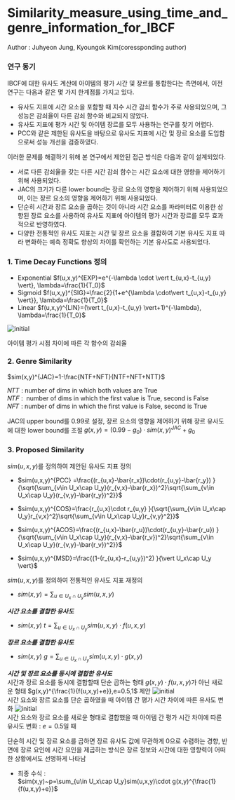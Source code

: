 # Similarity_measure_using_time_and_genre_information_for_IBCF
Author : Juhyeon Jung, Kyoungok Kim(coressponding author)

### 연구 동기
 IBCF에 대한 유사도 계산에 아이템의 평가 시간 및 장르를 통합한다는 측면에서, 이전 연구는 다음과 같은 몇 가지 한계점를 가지고 있다.

- 유사도 지표에 시간 요소을 포함할 때 지수 시간 감쇠 함수가 주로 사용되었으며, 그 성능은 감쇠율이 다른 감쇠 함수와 비교되지 않았다.
- 유사도 지표에 평가 시간 및 아이템 장르를 모두 사용하는 연구를 찾기 어렵다.
- PCC와 같은 제한된 유사도을 바탕으로 유사도 지표에 시간 및 장르 요소를 도입함으로써 성능 개선을 검증하였다.

 이러한 문제를 해결하기 위해 본 연구에서 제안된 접근 방식은 다음과 같이 설계되었다.

- 서로 다른 감쇠율을 갖는 다른 시간 감쇠 함수는 시간 요소에 대한 영향을 제어하기 위해 사용되었다.
- JAC의 크기가 다른 lower bound는 장르 요소의 영향을 제어하기 위해 사용되었으며, 이는 장르 요소의 영향을 제어하기 위해 사용되었다.
- 단순히 시간과 장르 요소을 곱하는 것이 아니라 시간 요소를 파라미터로 이용한 상향된 장르 요소를 사용하여 유사도 지표에 아이템의 평가 시간과 장르를 모두 효과적으로 반영하였다.
- 다양한 전통적인 유사도 지표는 시간 및 장르 요소을 결합하여 기본 유사도 지표 따라 변화하는 예측 정확도 향상의 차이를 확인하는 기본 유사도로 사용되었다.


### 1. Time Decay Functions 정의
* Exponential 
$f(u,x,y)^{EXP}=e^{-\lambda \cdot \vert t_{u,x}-t_{u,y} \vert}, \lambda=\frac{1}{T_0}$  
* Sigmoid
$f(u,x,y)^{SIG}=\frac{2}{1+e^{\lambda \cdot\vert t_{u,x}-t_{u,y} \vert}}, \lambda=\frac{1}{T_0}$  
* Linear
$f(u,x,y)^{LIN}=(\vert t_{u,x}-t_{u,y} \vert+1)^{-\lambda}, \lambda=\frac{1}{T_0}$

![initial](https://user-images.githubusercontent.com/72389445/198817190-afd082a3-399e-4076-aace-68c8b5ecb92e.png)

아이템 평가 시점 차이에 따른 각 함수의 감쇠율

### 2. Genre Similarity
$sim(x,y)^{JAC}=1-\frac{NTF+NFT}{NTF+NFT+NTT}$  

𝑁𝑇𝑇 : number of dims in which both values are True  
𝑁𝑇𝐹 :  number of dims in which the first value is True, second is False  
𝑁𝐹𝑇 : number of dims in which the first value is False, second is True  

JAC의 upper bound를 0.99로 설정, 장르 요소의 영향을 제어하기 위해 장르 유사도에 대한 lower bound를 조절
$g(x,y)=(0.99-g_0)\cdot sim(x,y)^{JAC}+g_0$

### 3. Proposed Similarity

$sim(u,x,y)$를 정의하여 제안된 유사도 지표 정의 

* $sim(u,x,y)^{PCC} =\frac{(r_{u,x}-\bar{r_x})\cdot(r_{u,y}-\bar{r_y}) }{\sqrt{\sum_{v\in U_x\cap U_y}(r_{v,x}-\bar{r_x})^2}\sqrt{\sum_{v\in U_x\cap U_y}(r_{v,y}-\bar{r_y})^2}}$

* $sim(u,x,y)^{COS}=\frac{r_{u,x}\cdot r_{u,y} }{\sqrt{\sum_{v\in U_x\cap U_y}r_{v,x}^2}\sqrt{\sum_{v\in U_x\cap U_y}r_{v,y}^2}}$

* $sim(u,x,y)^{ACOS}=\frac{(r_{u,x}-\bar{r_u})\cdot(r_{u,y}-\bar{r_u}) }{\sqrt{\sum_{v\in U_x\cap U_y}(r_{v,x}-\bar{r_v})^2}\sqrt{\sum_{v\in U_x\cap U_y}(r_{v,y}-\bar{r_v})^2}}$

* $sim(u,x,y)^{MSD}=\frac{(1-(r_{u,x}-r_{u,y})^2) }{\vert U_x\cap U_y \vert}$

$sim(u,x,y)$를 정의하여 전통적인 유사도 지표 재정의 
*  $sim(x,y) = \sum_{u\in U_x\cap U_y} sim(u,x,y)$

***시간 요소를 결합한 유사도***
* $sim(x,y)~t= \sum_{u\in U_x\cap U_y}sim(u,x,y) \cdot f(u,x,y)$

***장르 요소를 결합한 유사도***  
* $sim(x,y)~g = \sum_{u\in U_x\cap U_y}sim(u,x,y) \cdot g(x,y)$

***시간 및 장르 요소를 동시에 결합한 유사도***   
시간과 장르 요소를 동시에 결합할때 단순 곱하는 형태 $g(x,y)\cdot f(u,x,y)$가 아닌 새로운 형태 $g(x,y)^{\frac{1}{f(u,x,y)+e}},e=0.5,1$ 제안
![initial](https://user-images.githubusercontent.com/72389445/198817905-fee909fb-a038-4d08-9dbf-a0035f75b912.png)  
시간 요소와 장르 요소를 단순 곱하였을 때 아이템 간 평가 시간 차이에 따른 유사도 변화
![initial](https://user-images.githubusercontent.com/72389445/198817937-d4e6f72d-a2ad-498b-ba45-d17d1f5dd8f9.png)  
시간 요소와 장르 요소를 새로운 형태로 결합했을 때 아이템 간 평가 시간 차이에 따른 유사도 변화 : $e=0.5$일 때  

단순히 시간 및 장르 요소를 곱하면 장르 유사도 값에 무관하게 0으로 수렴하는 경향, 반면에 장르 요인에 시간 요인을 제곱하는 방식은 장르 정보와 시간에 대한 영향력이 어떠한 상황에서도 선명하게 나타남  
- 최종 수식 :  
$sim(x,y)~p=\sum_{u\in U_x\cap U_y}sim(u,x,y)\cdot g(x,y)^{\frac{1}{f(u,x,y)+e}}$



